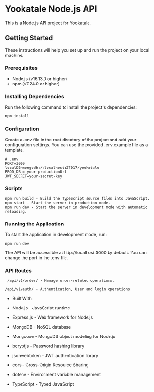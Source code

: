 # Yookatale Node.js API

This is a Node.js API project for Yookatale.

## Getting Started

These instructions will help you set up and run the project on your local machine.

### Prerequisites

- Node.js (v16.13.0 or higher)
- npm (v7.24.0 or higher)

### Installing Dependencies

Run the following command to install the project's dependencies:

```bash
npm install
```

### Configuration

Create a .env file in the root directory of the project and add your configuration settings. You can use the provided .env.example file as a template.

```
# .env
PORT=3000
localDB=mongodb://localhost:27017/yookatale
PROD_DB = your-productionUrl
JWT_SECRET=your-secret-key

```

### Scripts

```
npm run build - Build the TypeScript source files into JavaScript.
npm start - Start the server in production mode.
npm run dev - Start the server in development mode with automatic reloading.
```

### Running the Application

To start the application in development mode, run:

`npm run dev`

The API will be accessible at http://localhost:5000 by default. You can change the port in the .env file.

### API Routes

` /api/v1/order/ - Manage order-related operations.`

`/api/v1/auth/ - Authentication, User and login operations`

- Built With

- Node.js - JavaScript runtime

- Express.js - Web framework for Node.js

- MongoDB - NoSQL database

- Mongoose - MongoDB object modeling for Node.js

- bcryptjs - Password hashing library

- jsonwebtoken - JWT authentication library

- cors - Cross-Origin Resource Sharing

- dotenv - Environment variable management

- TypeScript - Typed JavaScript
